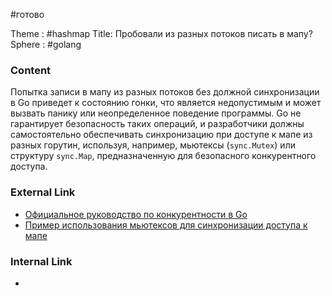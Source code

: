 #готово 

Theme : #hashmap 
Title: Пробовали из разных потоков писать в мапу?
Sphere : #golang

### Content

Попытка записи в мапу из разных потоков без должной синхронизации в Go приведет к состоянию гонки, что является недопустимым и может вызвать панику или неопределенное поведение программы. Go не гарантирует безопасность таких операций, и разработчики должны самостоятельно обеспечивать синхронизацию при доступе к мапе из разных горутин, используя, например, мьютексы (`sync.Mutex`) или структуру `sync.Map`, предназначенную для безопасного конкурентного доступа.

### External Link

- [Официальное руководство по конкурентности в Go](https://golang.org/doc/effective_go#concurrency)
- [Пример использования мьютексов для синхронизации доступа к мапе](https://golang.org/pkg/sync/#example_Mutex)

### Internal Link

- 